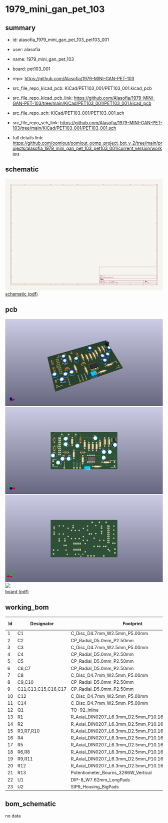 # 1979_mini_gan_pet_103
 
## summary 
* id: alasofia_1979_mini_gan_pet_103_pet103_001
* user: alasofia
* name: 1979_mini_gan_pet_103
* board: pet103_001
* repo: https://github.com/Alasofia/1979-MINI-GAN-PET-103
* src_file_repo_kicad_pcb: KiCad/PET103_001/PET103_001.kicad_pcb
* src_file_repo_kicad_pcb_link: https://github.com/Alasofia/1979-MINI-GAN-PET-103/tree/main/KiCad/PET103_001/PET103_001.kicad_pcb


* src_file_repo_sch: KiCad/PET103_001/PET103_001.sch
* src_file_repo_sch_link: https://github.com/Alasofia/1979-MINI-GAN-PET-103/tree/main/KiCad/PET103_001/PET103_001.sch
* full details link: https://github.com/oomlout/oomlout_oomp_project_bot_v_2/tree/main/projects/alasofia_1979_mini_gan_pet_103_pet103_001/current_version/working  

## schematic  
![](working_schematic_600.png)  
[schematic (pdf)](working_schematic.pdf) 






















## pcb  
![](working_3d_600.png) 
![](working_3d_front_600.png)  
![](working_3d_back_600.png)  
![](working_600.png)  
[board (pdf)](working.pdf)  

## working_bom
| Id | Designator | Footprint | Quantity | Designation | Supplier and ref |  | None | 
| --- | --- | --- | --- | --- | --- | --- | --- | 
| 1 | C1 | C_Disc_D4.7mm_W2.5mm_P5.00mm | 1 | 150PF |  |  | [''] | 
| 2 | C2 | CP_Radial_D5.0mm_P2.50mm | 1 | 470ÂµF |  |  | [''] | 
| 3 | C3 | C_Disc_D4.7mm_W2.5mm_P5.00mm | 1 | 683 |  |  | [''] | 
| 4 | C4 | CP_Radial_D5.0mm_P2.50mm | 1 | 220ÂµF |  |  | [''] | 
| 5 | C5 | CP_Radial_D5.0mm_P2.50mm | 1 | 4.7ÂµF |  |  | [''] | 
| 6 | C6,C7 | CP_Radial_D5.0mm_P2.50mm | 2 | 47ÂµF |  |  | [''] | 
| 7 | C8 | C_Disc_D4.7mm_W2.5mm_P5.00mm | 1 | 104 |  |  | [''] | 
| 8 | C9,C10 | CP_Radial_D5.0mm_P2.50mm | 2 | 100ÂµF |  |  | [''] | 
| 9 | C11,C13,C15,C16,C17 | CP_Radial_D5.0mm_P2.50mm | 5 | 1ÂµF |  |  | [''] | 
| 10 | C12 | C_Disc_D4.7mm_W2.5mm_P5.00mm | 1 | 223 |  |  | [''] | 
| 11 | C14 | C_Disc_D4.7mm_W2.5mm_P5.00mm | 1 | 333 |  |  | [''] | 
| 12 | Q1 | TO-92_Inline | 1 | 2SC1815 |  |  | [''] | 
| 13 | R1 | R_Axial_DIN0207_L6.3mm_D2.5mm_P10.16mm_Horizontal | 1 | 51Î© |  |  | [''] | 
| 14 | R2 | R_Axial_DIN0207_L6.3mm_D2.5mm_P10.16mm_Horizontal | 1 | 100Î© |  |  | [''] | 
| 15 | R3,R7,R10 | R_Axial_DIN0207_L6.3mm_D2.5mm_P10.16mm_Horizontal | 3 | 4.7K |  |  | [''] | 
| 16 | R4 | R_Axial_DIN0207_L6.3mm_D2.5mm_P10.16mm_Horizontal | 1 | 1M |  |  | [''] | 
| 17 | R5 | R_Axial_DIN0207_L6.3mm_D2.5mm_P10.16mm_Horizontal | 1 | 100K |  |  | [''] | 
| 18 | R6,R8 | R_Axial_DIN0207_L6.3mm_D2.5mm_P10.16mm_Horizontal | 2 | 1K |  |  | [''] | 
| 19 | R9,R11 | R_Axial_DIN0207_L6.3mm_D2.5mm_P10.16mm_Horizontal | 2 | 10K |  |  | [''] | 
| 20 | R12 | R_Axial_DIN0207_L6.3mm_D2.5mm_P10.16mm_Horizontal | 1 | 18K |  |  | [''] | 
| 21 | R13 | Potentiometer_Bourns_3266W_Vertical | 1 | 5K |  |  | [''] | 
| 22 | U1 | DIP-8_W7.62mm_LongPads | 1 | LA6458 |  |  | [''] | 
| 23 | U2 | SIP9_Housing_BigPads | 1 | LA4140 |  |  | [''] | 


## bom_schematic
no data


